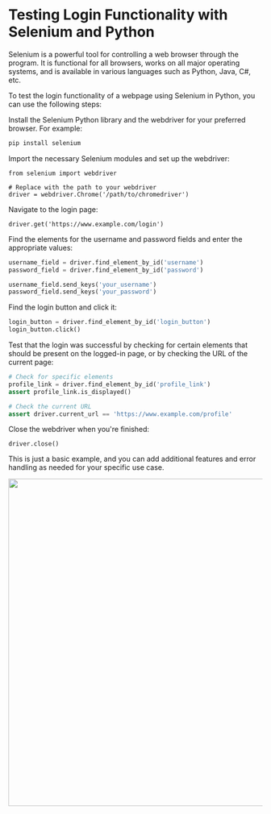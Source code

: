 # Testing Login Functionality with Selenium and Python

Selenium is a powerful tool for controlling a web browser through the program. It is functional for all browsers, works on all major operating systems, and is available in various languages such as Python, Java, C#, etc.

To test the login functionality of a webpage using Selenium in Python, you can use the following steps:

Install the Selenium Python library and the webdriver for your preferred browser. For example:
``` python
pip install selenium
```

Import the necessary Selenium modules and set up the webdriver:
```
from selenium import webdriver

# Replace with the path to your webdriver
driver = webdriver.Chrome('/path/to/chromedriver')
```

Navigate to the login page:
```pyhton
driver.get('https://www.example.com/login')
```

Find the elements for the username and password fields and enter the appropriate values:
```python
username_field = driver.find_element_by_id('username')
password_field = driver.find_element_by_id('password')

username_field.send_keys('your_username')
password_field.send_keys('your_password')
```

Find the login button and click it:

```python
login_button = driver.find_element_by_id('login_button')
login_button.click()
```

Test that the login was successful by checking for certain elements that should be present on the logged-in page, or by checking the URL of the current page:
```python
# Check for specific elements
profile_link = driver.find_element_by_id('profile_link')
assert profile_link.is_displayed()

# Check the current URL
assert driver.current_url == 'https://www.example.com/profile'
```

Close the webdriver when you're finished:
``` pyhton
driver.close()
```
This is just a basic example, and you can add additional features and error handling as needed for your specific use case.

<image src ="ScreenShots/A.png" width="650">

